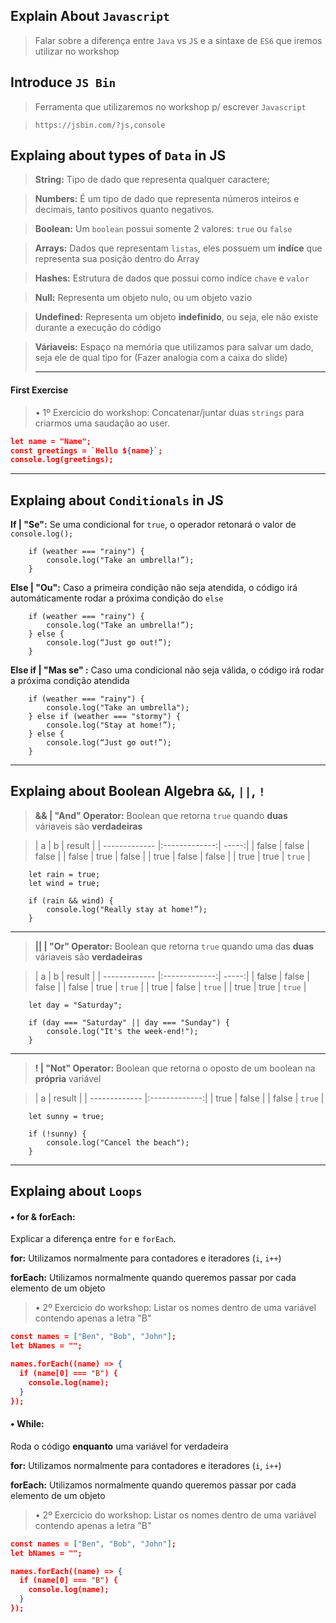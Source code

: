 ## Explain About `Javascript `
> Falar sobre a diferença entre `Java` vs `JS` e a sintaxe de `ES6` que iremos utilizar no workshop

## Introduce `JS Bin`
> Ferramenta que utilizaremos no workshop p/ escrever `Javascript`

> `https://jsbin.com/?js,console`

## Explaing about types of `Data` in JS

> **String:** Tipo de dado que representa qualquer caractere;

> **Numbers:** É um tipo de dado que representa números inteiros e decimais, tanto positivos quanto negativos.

> **Boolean:** Um `boolean` possui somente 2 valores: `true` ou `false`

> **Arrays:** Dados que representam `listas`, eles possuem um **indíce** que representa sua posição dentro do Array

> **Hashes:** Estrutura de dados que possui como indíce `chave` e `valor`

> **Null:** Representa um objeto nulo, ou um objeto vazio

> **Undefined:** Representa um objeto **indefinido**, ou seja, ele não existe durante a execução do código

> **Váriaveis:** Espaço na memória que utilizamos para salvar um dado, seja ele de qual tipo for (Fazer analogia com a caixa do slide)
> *****

#### First Exercise
> • 1º Exercicio do workshop: Concatenar/juntar duas `strings` para criarmos uma saudação ao user.

```json
let name = "Name";
const greetings = `Hello ${name}`;
console.log(greetings);
```
*****

## Explaing about `Conditionals` in JS

**If | "Se":** Se uma condicional for `true`, o operador retonará o valor de `console.log();`

```
	if (weather === "rainy") {	
  		console.log("Take an umbrella!”);
	}
```

**Else | "Ou":** Caso a primeira condição não seja atendida, o código irá automáticamente rodar a próxima condição do `else`

```
	if (weather === "rainy") {
  		console.log("Take an umbrella!”);
	} else {
  		console.log(“Just go out!”);
	}
```

**Else if | "Mas se" :** Caso uma condicional não seja válida, o código irá rodar a próxima condição atendida

```
	if (weather === "rainy") {
  		console.log("Take an umbrella");
	} else if (weather === "stormy") {
  		console.log("Stay at home!”);
	} else {
  		console.log(“Just go out!”);
	}
```
*****

## Explaing about Boolean Algebra `&&`, `||`, `!`

> **&& | "And" Operator:** Boolean que retorna `true` quando **duas** váriaveis são **verdadeiras**

>| a        | b           | result  |
| ------------- |:-------------:| -----:|
| false      | false | false |
| false      | true      |   false |
| true | false      |    false |
| true | true      |    `true` |

  
```
	let rain = true;
	let wind = true;

	if (rain && wind) {
  		console.log("Really stay at home!”);
  	}

```
*****
> **|| | "Or" Operator:** Boolean que retorna `true` quando uma das **duas** váriaveis são **verdadeiras**

>| a        | b           | result  |
| ------------- |:-------------:| -----:|
| false      | false | false |
| false      | true      |   `true` |
| true | false      |    `true` |
| true | true      |    `true` |
  
```
	let day = "Saturday";

	if (day === "Saturday" || day === "Sunday") {
  		console.log("It's the week-end!");
	}
```
*****
> **! | "Not" Operator:** Boolean que retorna o oposto de um boolean na **própria** variável

>| a        | result           | 
| ------------- |:-------------:|
| true      | false |
| false      | `true`      |

```
	let sunny = true;

	if (!sunny) {
  		console.log("Cancel the beach");
	}
```
*****


## Explaing about `Loops`

#### • for & forEach:
Explicar a diferença entre `for` e `forEach`.

**for:** Utilizamos normalmente para contadores e iteradores (`i`, `i++`)

**forEach:** Utilizamos normalmente quando queremos passar por cada elemento de um objeto

> • 2º Exercicio do workshop: Listar os nomes dentro de uma variável contendo apenas a letra "B"

```json
const names = ["Ben", "Bob", "John"];
let bNames = "";

names.forEach((name) => {
  if (name[0] === "B") {
    console.log(name);
  }
});
```
#### • While:
Roda o código **enquanto** uma variável for verdadeira

**for:** Utilizamos normalmente para contadores e iteradores (`i`, `i++`)

**forEach:** Utilizamos normalmente quando queremos passar por cada elemento de um objeto

> • 2º Exercicio do workshop: Listar os nomes dentro de uma variável contendo apenas a letra "B"

```json
const names = ["Ben", "Bob", "John"];
let bNames = "";

names.forEach((name) => {
  if (name[0] === "B") {
    console.log(name);
  }
});
```
 
